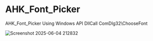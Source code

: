 # AHK_Font_Picker
AHK_Font_Picker
Using Windows API DllCall ComDlg32\ChooseFont


![Screenshot 2025-06-04 212832](https://github.com/user-attachments/assets/d8ab6ce8-2199-4a85-80ac-1facbbe71083)
